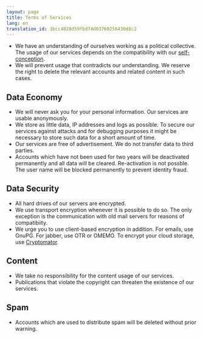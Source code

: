 ```yaml
---
layout: page
title: Terms of Services
lang: en
translation_id: 3bcc4028d59fbd74d03760256430d8c2
---
```


 * We have an understanding of ourselves working as a political collective. The usage of our services depends on the compatibility with our [self-conception](https://www.systemli.org/about-us.html).
 * We will prevent usage that contradicts our understanding. We reserve the right to delete the relevant accounts and related content in such cases.

## Data Economy

 * We will never ask you for your personal information. Our services are usable anonymously.
 * We store as little data, IP addresses and logs as possible. To secure our services against attacks and for debugging purposes it might be necessary to store such data for a short amount of time.
 * Our services are free of advertisement. We do not transfer data to third parties.
 * Accounts which have not been used for two years will be deactivated permanently and all data will be cleared. Re-activation is not possble. The user name will be blocked permanently to prevent identity fraud.

## Data Security

 * All hard drives of our servers are encrypted.
 * We use transport encryption whenever it is possible to do so. The only exception is the communication with old mail servers for reasons of compatibiity. 
 * We urge you to use client-based encryption in addition. For emails, use GnuPG. For jabber, use OTR or OMEMO. To encrypt your cloud storage, use [Cryptomator](https://cryptomator.org/).

## Content

 * We take no responsibility for the content usage of our services.
 * Publications that violate the copyright can threaten the existence of our services.

## Spam

 * Accounts which are used to distribute spam will be deleted without prior warning.
